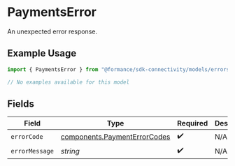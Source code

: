 # PaymentsError

An unexpected error response.

## Example Usage

```typescript
import { PaymentsError } from "@formance/sdk-connectivity/models/errors";

// No examples available for this model
```

## Fields

| Field                                                                        | Type                                                                         | Required                                                                     | Description                                                                  |
| ---------------------------------------------------------------------------- | ---------------------------------------------------------------------------- | ---------------------------------------------------------------------------- | ---------------------------------------------------------------------------- |
| `errorCode`                                                                  | [components.PaymentErrorCodes](../../models/components/paymenterrorcodes.md) | :heavy_check_mark:                                                           | N/A                                                                          |
| `errorMessage`                                                               | *string*                                                                     | :heavy_check_mark:                                                           | N/A                                                                          |